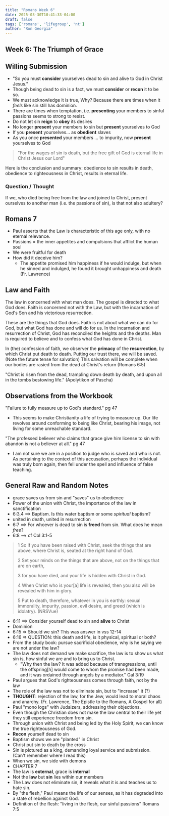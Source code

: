 ```yaml
---
title: "Romans Week 6"
date: 2025-03-30T10:41:33-04:00
draft: false
tags: ['romans', 'lifegroup', 'nt']
author: "Ron Georgia"
---
```


## Week 6: The Triumph of Grace

## Willing Submission

- "So you must **consider** yourselves dead to sin and alive to God in Christ Jesus."
- Though being dead to sin is a fact, we must **consider** or **recon** it to be so.
- We must acknowledge it is true, Why? Because there are times when it _feels_ like sin still has dominion.
- There are times when temptation, i.e. **presenting** your members to sinful passions seems to strong to resist.
- Do not let sin **reign** to **obey** its desires
- No longer **present** your members to sin but **present** yourselves to God
- If you **present** yourselves... as **obedient** slaves
- As you once **presented** your members ... to impurity, now **present** yourselves to God

> "For the wages of sin is death, but the free gift of God is eternal life in Christ Jesus our Lord"

Here is the conclusion and summary: obedience to sin results in death, obedience to righteousness in Christ, results in eternal life.

### Question / Thought

If we, who died being free from the law and joined to Christ, present ourselves to another man (i.e. the passions of sin), is that not also adultery?

## Romans 7

- Paul asserts that the Law is characteristic of this age only, with no eternal relevance.
- Passions = the inner appetites and compulsions that afflict the human soul
- We were fruitful for death
- How did it deceive him?
  - The appetite promised him happiness if he would indulge, but when he sinned and indulged, he found it brought unhappiness and death (Fr. Lawrence)

## Law and Faith

The law in concerned with what man does. The gospel is directed to what God does. Faith is concerned not with the Law, but with the incarnation of God's Son and his victorious resurrection.

These are the things that God does. Faith is not about what we can do for God, but what God has done and will do for us. In the incarnation and resurrection of Christ, God has reconciled the heights and the depths. Man is required to believe and to confess what God has done in Christ.

In (the) confession of faith, we observer the **primacy** of the **resurrection**, by which Christ put death to death. Putting our trust there, we will be saved. (Note the future tense for salvation) This salvation will be complete when our bodies are rasied from the dead at Christ's return (Romans 6:5)

"Christ is risen from the dead, trampling down death by death, and upon all in the tombs bestowing life." (Apolytikon of Pascha)

## Observations from the Workbook

"Failure to fully measure up to God's standard." pg 47

- This seems to make Christianity a life of trying to measure up. Our life revolves around conforming to being like Christ, bearing his image, not living for some unreachable standard.

"The professed believer who claims that grace give him license to sin with abandon is not a believer at all." pg 47

- I am not sure we are in a position to judge who is saved and who is not. As pertaining to the context of this accusation, perhaps the individual was truly born again, then fell under the spell and influence of false teaching.
## General Raw and Random Notes

- grace saves us from sin and "saves" us to obedience
- Power of the union with Christ, the importance of the law in sanctification
- 6:3,4 ==> Baptism. Is this water baptism or some _spiritual_ baptism?
- united in death, united in resurrection
- 6:7 ==> For whoever is dead to sin is **freed** from sin. What does he mean _free_?
- 6:8 ==> cf Col 3:1-5
>1 So if you have been raised with Christ, seek the things that are above, where Christ is, seated at the right hand of God. 
>
>2 Set your minds on the things that are above, not on the things that are on earth, 
>
>3 for you have died, and your life is hidden with Christ in God. 
>
>4 When Christ who is your[a] life is revealed, then you also will be revealed with him in glory.
>
>5 Put to death, therefore, whatever in you is earthly: sexual immorality, impurity, passion, evil desire, and greed (which is idolatry). (NRSVue)

- 6:11 ==> Consider yourself dead to sin and **alive** to Christ
- Dominion
- 6:15 => Should we sin? This was answer in vss 12-14
- 6:16 => QUESTION: this death and life, is it physical, spiritual or both?
- From the study book: pursue sacrificial obedience, why is he saying we are not under the law?
- The law does not demand we make sacrifice, the law is to show us what sin is, how sinful we are and to bring us to Christ. 
  - "Why then the law? It was added because of transgressions, until the offspring[h] would come to whom the promise had been made, and it was ordained through angels by a mediator." Gal 3:19
- Paul argues that God's righteousness comes through faith, not by the law
- The role of the law was not to eliminate sin, but to "increase" it (?)
- **THOUGHT**: rejection of the law, for the Jew, would lead to moral chaos and anarchy. (Fr. Lawrence, The Epistle to the Romans, A Gospel for all)
- Paul "mono logs" with Judaizers, addressing their objections.
- Even though the Christian does not make the law central to their life yet they still experience freedom from sin.
- Through union with Christ and being led by the Holy Spirit, we can know the true righteousness of God.
- **Recon** yourself dead to sin
- Baptism shows we are "planted" in Christ
- Christ put sin to death by the cross
- Sin is pictured as a king, demanding loyal service and submission. (Can't remember where I read this)
- When we sin, we side with demons
- CHAPTER 7
- The law is **external**, grace is **internal**
- Not the **law** but **sin** lies within our members
- The Law does not eliminate sin, it reveals what it is and teaches us to hate sin.
- By "the flesh," Paul means the life of our senses, as it has degraded into a state of rebellion against God.
- Definition of the flesh: "living in the flesh, our sinful passions" Romans 7:5

